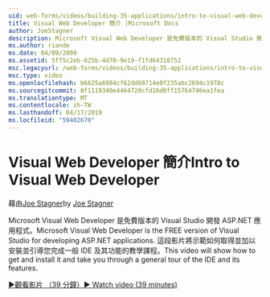 ```yaml
---
uid: web-forms/videos/building-35-applications/intro-to-visual-web-developer
title: Visual Web Developer 簡介 |Microsoft Docs
author: JoeStagner
description: Microsoft Visual Web Developer 是免費版本的 Visual Studio 開發 ASP.NET 應用程式。 這段影片將示範如何取得並安裝它和 t...
ms.author: riande
ms.date: 04/09/2009
ms.assetid: 5ff5c2eb-825b-4d70-9e19-f1fd64310752
msc.legacyurl: /web-forms/videos/building-35-applications/intro-to-visual-web-developer
msc.type: video
ms.openlocfilehash: b6825a6984cf62dd60714e0f235abc2694c1978c
ms.sourcegitcommit: 0f1119340e4464720cfd16d0ff15764746ea1fea
ms.translationtype: MT
ms.contentlocale: zh-TW
ms.lasthandoff: 04/17/2019
ms.locfileid: "59402670"
---
```

# <a name="intro-to-visual-web-developer"></a><span data-ttu-id="09929-104">Visual Web Developer 簡介</span><span class="sxs-lookup"><span data-stu-id="09929-104">Intro to Visual Web Developer</span></span>

<span data-ttu-id="09929-105">藉由[Joe Stagner](https://github.com/JoeStagner)</span><span class="sxs-lookup"><span data-stu-id="09929-105">by [Joe Stagner](https://github.com/JoeStagner)</span></span>

<span data-ttu-id="09929-106">Microsoft Visual Web Developer 是免費版本的 Visual Studio 開發 ASP.NET 應用程式。</span><span class="sxs-lookup"><span data-stu-id="09929-106">Microsoft Visual Web Developer is the FREE version of Visual Studio for developing ASP.NET applications.</span></span> <span data-ttu-id="09929-107">這段影片將示範如何取得並加以安裝並引導您完成一般 IDE 及其功能的教學課程。</span><span class="sxs-lookup"><span data-stu-id="09929-107">This video will show how to get and install it and take you through a general tour of the IDE and its features.</span></span>

[<span data-ttu-id="09929-108">&#9654;觀看影片 （39 分鐘）</span><span class="sxs-lookup"><span data-stu-id="09929-108">&#9654; Watch video (39 minutes)</span></span>](https://channel9.msdn.com/Blogs/ASP-NET-Site-Videos/intro-to-visual-web-developer)
